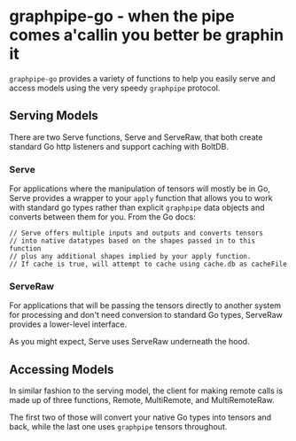 # graphpipe-go - when the pipe comes a'callin you better be graphin it

`graphpipe-go` provides a variety of functions to help you easily serve
and access models using the very speedy `graphpipe` protocol.

## Serving Models

There are two Serve functions, Serve and ServeRaw, that both create
standard Go http listeners and support caching with BoltDB.

### Serve

For applications where the manipulation of tensors will mostly be in
Go, Serve provides a wrapper to your `apply` function that allows
you to work with standard go types rather than explicit `graphpipe`
data objects and converts between them for you. From the Go docs:

```
// Serve offers multiple inputs and outputs and converts tensors
// into native datatypes based on the shapes passed in to this function
// plus any additional shapes implied by your apply function.
// If cache is true, will attempt to cache using cache.db as cacheFile
```

### ServeRaw

For applications that will be passing the tensors directly to another
system for processing and don't need conversion to standard Go types,
ServeRaw provides a lower-level interface.

As you might expect, Serve uses ServeRaw underneath the hood.

## Accessing Models

In similar fashion to the serving model, the client for making remote
calls is made up of three functions, Remote, MultiRemote, and
MultiRemoteRaw.

The first two of those will convert your native Go types into tensors
and back, while the last one uses `graphpipe` tensors throughout.

